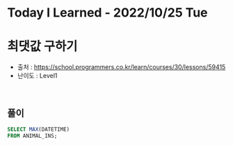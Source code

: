 # Today I Learned - 2022/10/25 Tue

# 최댓값 구하기
- 출처 : https://school.programmers.co.kr/learn/courses/30/lessons/59415
- 난이도 : Level1
<br>

## 풀이
```sql
SELECT MAX(DATETIME)
FROM ANIMAL_INS;
```

